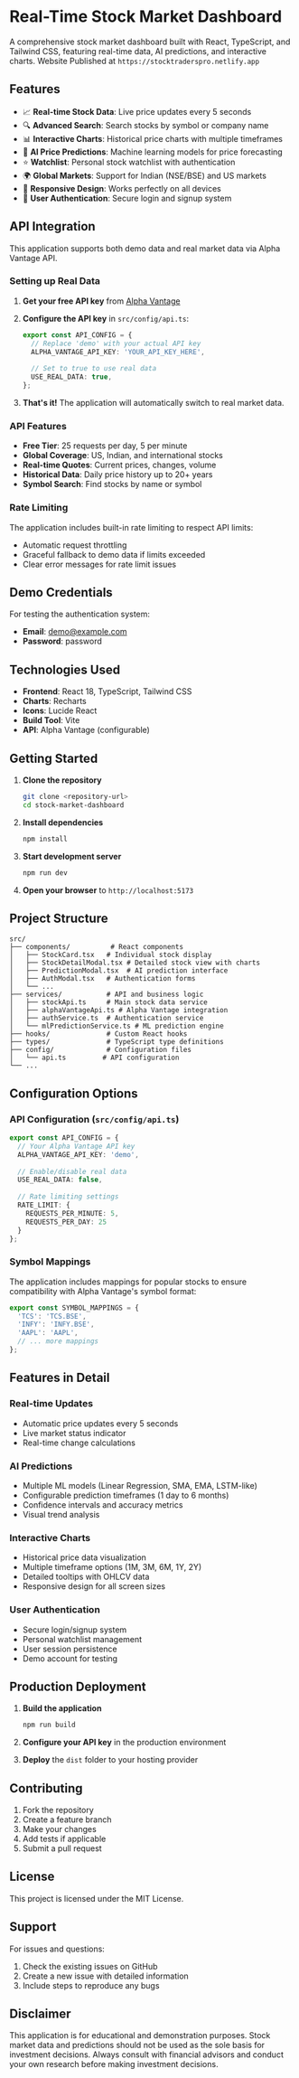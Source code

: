# Real-Time Stock Market Dashboard

A comprehensive stock market dashboard built with React, TypeScript, and Tailwind CSS, featuring real-time data, AI predictions, and interactive charts.
Website Published at `https://stocktraderspro.netlify.app`

## Features

- 📈 **Real-time Stock Data**: Live price updates every 5 seconds
- 🔍 **Advanced Search**: Search stocks by symbol or company name
- 📊 **Interactive Charts**: Historical price charts with multiple timeframes
- 🤖 **AI Price Predictions**: Machine learning models for price forecasting
- ⭐ **Watchlist**: Personal stock watchlist with authentication
- 🌍 **Global Markets**: Support for Indian (NSE/BSE) and US markets
- 📱 **Responsive Design**: Works perfectly on all devices
- 🔐 **User Authentication**: Secure login and signup system

## API Integration

This application supports both demo data and real market data via Alpha Vantage API.

### Setting up Real Data

1. **Get your free API key** from [Alpha Vantage](https://www.alphavantage.co/support/#api-key)

2. **Configure the API key** in `src/config/api.ts`:
   ```typescript
   export const API_CONFIG = {
     // Replace 'demo' with your actual API key
     ALPHA_VANTAGE_API_KEY: 'YOUR_API_KEY_HERE',
     
     // Set to true to use real data
     USE_REAL_DATA: true,
   };
   ```

3. **That's it!** The application will automatically switch to real market data.

### API Features

- **Free Tier**: 25 requests per day, 5 per minute
- **Global Coverage**: US, Indian, and international stocks
- **Real-time Quotes**: Current prices, changes, volume
- **Historical Data**: Daily price history up to 20+ years
- **Symbol Search**: Find stocks by name or symbol

### Rate Limiting

The application includes built-in rate limiting to respect API limits:
- Automatic request throttling
- Graceful fallback to demo data if limits exceeded
- Clear error messages for rate limit issues

## Demo Credentials

For testing the authentication system:
- **Email**: demo@example.com
- **Password**: password

## Technologies Used

- **Frontend**: React 18, TypeScript, Tailwind CSS
- **Charts**: Recharts
- **Icons**: Lucide React
- **Build Tool**: Vite
- **API**: Alpha Vantage (configurable)

## Getting Started

1. **Clone the repository**
   ```bash
   git clone <repository-url>
   cd stock-market-dashboard
   ```

2. **Install dependencies**
   ```bash
   npm install
   ```

3. **Start development server**
   ```bash
   npm run dev
   ```

4. **Open your browser** to `http://localhost:5173`

## Project Structure

```
src/
├── components/          # React components
│   ├── StockCard.tsx   # Individual stock display
│   ├── StockDetailModal.tsx # Detailed stock view with charts
│   ├── PredictionModal.tsx  # AI prediction interface
│   ├── AuthModal.tsx   # Authentication forms
│   └── ...
├── services/           # API and business logic
│   ├── stockApi.ts     # Main stock data service
│   ├── alphaVantageApi.ts # Alpha Vantage integration
│   ├── authService.ts  # Authentication service
│   └── mlPredictionService.ts # ML prediction engine
├── hooks/              # Custom React hooks
├── types/              # TypeScript type definitions
├── config/             # Configuration files
│   └── api.ts         # API configuration
└── ...
```

## Configuration Options

### API Configuration (`src/config/api.ts`)

```typescript
export const API_CONFIG = {
  // Your Alpha Vantage API key
  ALPHA_VANTAGE_API_KEY: 'demo',
  
  // Enable/disable real data
  USE_REAL_DATA: false,
  
  // Rate limiting settings
  RATE_LIMIT: {
    REQUESTS_PER_MINUTE: 5,
    REQUESTS_PER_DAY: 25
  }
};
```

### Symbol Mappings

The application includes mappings for popular stocks to ensure compatibility with Alpha Vantage's symbol format:

```typescript
export const SYMBOL_MAPPINGS = {
  'TCS': 'TCS.BSE',
  'INFY': 'INFY.BSE',
  'AAPL': 'AAPL',
  // ... more mappings
};
```

## Features in Detail

### Real-time Updates
- Automatic price updates every 5 seconds
- Live market status indicator
- Real-time change calculations

### AI Predictions
- Multiple ML models (Linear Regression, SMA, EMA, LSTM-like)
- Configurable prediction timeframes (1 day to 6 months)
- Confidence intervals and accuracy metrics
- Visual trend analysis

### Interactive Charts
- Historical price data visualization
- Multiple timeframe options (1M, 3M, 6M, 1Y, 2Y)
- Detailed tooltips with OHLCV data
- Responsive design for all screen sizes

### User Authentication
- Secure login/signup system
- Personal watchlist management
- User session persistence
- Demo account for testing

## Production Deployment

1. **Build the application**
   ```bash
   npm run build
   ```

2. **Configure your API key** in the production environment

3. **Deploy** the `dist` folder to your hosting provider

## Contributing

1. Fork the repository
2. Create a feature branch
3. Make your changes
4. Add tests if applicable
5. Submit a pull request

## License

This project is licensed under the MIT License.

## Support

For issues and questions:
1. Check the existing issues on GitHub
2. Create a new issue with detailed information
3. Include steps to reproduce any bugs

## Disclaimer

This application is for educational and demonstration purposes. Stock market data and predictions should not be used as the sole basis for investment decisions. Always consult with financial advisors and conduct your own research before making investment decisions.
